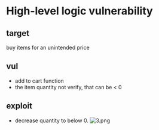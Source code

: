 # High-level logic vulnerability

## target

buy items for an unintended price

## vul

- add to cart function
- the item quantity not verify, that can be < 0

## exploit

- decrease quantity to below 0.
![3.png](https://trello-attachments.s3.amazonaws.com/5ff9d67e36a15642dcbbbcdc/60f62ea9b8d33a43863cf37c/309692cec00074b1ea25b00513a862cd/image.png)

